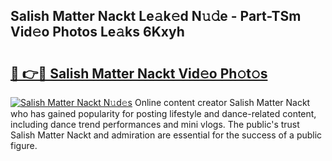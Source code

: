 ## Salish Matter Nackt Le𝚊k𝚎d N𝚞𝚍e - Part-TSm Vid𝚎o Photos Le𝚊ks 6Kxyh

# <h2><a href="http://fb1gsy.evod.top/?m=Salish+Matter+Nackt">🔗 👉🔴 Salish Matter Nackt Vid𝚎o Ph𝚘t𝚘s</a></h2>

[![Salish Matter Nackt N𝚞d𝚎s](https://i.imgur.com/8V9OHl7.gif)](http://fb1gsy.evod.top/?m=Salish+Matter+Nackt)
Online content creator Salish Matter Nackt who has gained popularity for posting lifestyle and dance-related content, including dance trend performances and mini vlogs. The public's trust Salish Matter Nackt and admiration are essential for the success of a public figure. 

